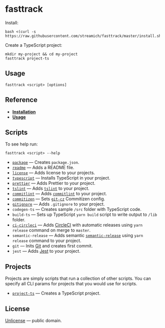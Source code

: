 # fasttrack

Install:

```shell
bash <(curl -s https://raw.githubusercontent.com/streamich/fasttrack/master/install.sh)
```

Create a TypeScript project:

```shell
mkdir my-project && cd my-project
fasttrack project-ts
```


## Usage

```shell
fasttrack <script> [options]
```


## Reference

- [__Installation__](./docs/installation.md)
- [__Usage__](./docs/usage.md)


## Scripts

To see help run:

```shell
fasttrack <script> --help
```

- [`package`](./docs/package.md) &mdash; Creates `package.json`.
- [`readme`](./docs/readme-script.md) &mdash; Adds a README file.
- [`license`](./docs/license.md) &mdash; Adds license to your projects.
- [`typescript`](./docs/typescript.md) &mdash; Installs TypeScript in your project.
- [`prettier`](./docs/prettier.md) &mdash; Adds Prettier to your project.
- [`tslint`](./docs/tslint.md) &mdash; Adds [`tslint`](https://palantir.github.io/tslint/) to your project.
- [`commitlint`](./docs/commitlint.md) &mdash; Adds [`commitlint`](https://marionebl.github.io/commitlint/#/) to your project.
- [`commitizen`](./docs/commitizen.md) &mdash; Sets [`git-cz`](https://github.com/streamich/git-cz) Commitizen config.
- [`gitignore`](./docs/gitignore.md) &mdash; Adds `.gitignore` to your project.
- `codegen-ts` &mdash; Creates sample `/src` folder with TypeScript code.
- `build-ts` &mdash; Sets up TypeScript `yarn build` script to write output to `/lib` folder.
- [`ci-circleci`](./docs/ci-circleci.md) &mdash; Adds [CircleCI](https://circleci.com/) with automatic releases using `yarn release` command on merge to `master`.
- `semantic-release` &mdash; Adds semantic [`semantic-release`](https://semantic-release.gitbook.io/semantic-release/) using `yarn release` command to your project.
- `git` &mdash; Inits [Git](https://git-scm.com/) and creates first commit.
- `jest` &mdash; Adds [Jest](https://jestjs.io/) to your project.


## Projects

Projects are simply scripts that run a collection of other scripts. You can specify all CLI params
for projects that you would use for scripts.

- [`project-ts`](./docs/project-ts.md) &mdash; Creates a TypeScript project.


## License

[Unlicense](LICENSE) &mdash; public domain.
